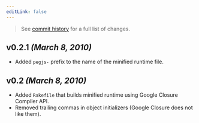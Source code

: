 ```yaml
---
editLink: false
---
```


> See [commit history](https://github.com/pegjs/pegjs/compare/0.1...0.2.1) for a full list of changes.

## v0.2.1 _(March 8, 2010)_

* Added `pegjs-` prefix to the name of the minified runtime file.

## v0.2 _(March 8, 2010)_

* Added `Rakefile` that builds minified runtime using Google Closure Compiler API.
* Removed trailing commas in object initializers (Google Closure does not like them).
